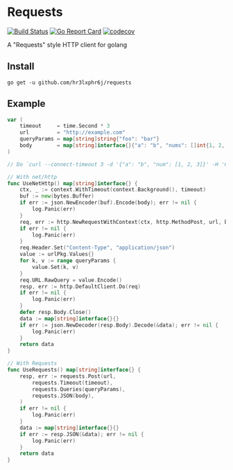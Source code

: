 # Requests

[![Build Status](https://travis-ci.org/hr3lxphr6j/requests.svg?branch=master)](https://travis-ci.org/hr3lxphr6j/requests)
[![Go Report Card](https://goreportcard.com/badge/github.com/hr3lxphr6j/requests)](https://goreportcard.com/report/github.com/hr3lxphr6j/requests)
[![codecov](https://codecov.io/gh/hr3lxphr6j/requests/branch/master/graph/badge.svg)](https://codecov.io/gh/hr3lxphr6j/requests)

A "Requests" style HTTP client for golang

## Install

```shell
go get -u github.com/hr3lxphr6j/requests
```

## Example

```go
var (
	timeout     = time.Second * 3
	url         = "http://example.com"
	queryParams = map[string]string{"foo": "bar"}
	body        = map[string]interface{}{"a": "b", "nums": []int{1, 2, 3}}
)

// Do `curl --connect-timeout 3 -d '{"a": "b", "num": [1, 2, 3]}' -H 'Content-Type: application/json' http://example.com?foo=bar`

// With net/http
func UseNetHttp() map[string]interface{} {
	ctx, _ := context.WithTimeout(context.Background(), timeout)
	buf := new(bytes.Buffer)
	if err := json.NewEncoder(buf).Encode(body); err != nil {
		log.Panic(err)
	}
	req, err := http.NewRequestWithContext(ctx, http.MethodPost, url, buf)
	if err != nil {
		log.Panic(err)
	}
	req.Header.Set("Content-Type", "application/json")
	value := urlPkg.Values{}
	for k, v := range queryParams {
		value.Set(k, v)
	}
	req.URL.RawQuery = value.Encode()
	resp, err := http.DefaultClient.Do(req)
	if err != nil {
		log.Panic(err)
	}
	defer resp.Body.Close()
	data := map[string]interface{}{}
	if err := json.NewDecoder(resp.Body).Decode(&data); err != nil {
		log.Panic(err)
	}
	return data
}

// With Requests
func UseRequests() map[string]interface{} {
	resp, err := requests.Post(url,
		requests.Timeout(timeout),
		requests.Queries(queryParams),
		requests.JSON(body),
	)
	if err != nil {
		log.Panic(err)
	}
	data := map[string]interface{}{}
	if err := resp.JSON(&data); err != nil {
		log.Panic(err)
	}
	return data
}
```
